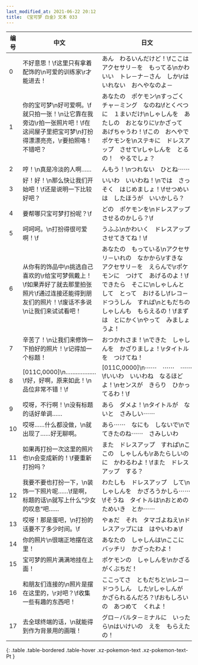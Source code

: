 ```yaml
---
last_modified_at: 2021-06-22 20:12
title: 《宝可梦 白金》文本 033
---
```

| 编号 | 中文 | 日文 |
| ---- | ---- | ---- |
| 0 | 不好意思！\f这里只有拿着配饰的\n可爱的训练家\r才能进去！ | あん　わるいんだけど！\fここは　アクセサリ－を　もってる\nかわいい　トレ－ナ－さん　しか\rはいれない　おへやなのよ－ |
| 1 | 你的宝可梦\n好可爱啊。\f就只拍一张！\n让它靠在我旁边\r拍一张照片吧！\f在这间屋子里把宝可梦\n打扮得漂漂亮亮，\r要拍照咯！不错吧？ | あなたの　ポケモン\nすっごく　チャ－ミング　なのね\fとくべつに　１まいだけ\nしゃしんを　あたしの　おとなりに\rかざって　あげちゃうわ！\fこの　おへやで　ポケモンを\nステキに　ドレスアップ　させて\rしゃしんを　とるの！　やるでしょ？ |
| 2 | 哼！\n真是冷淡的人啊…… | んもう！\nつれない　ひとね⋯⋯ |
| 3 | 好！好！\n那么快让我们开始吧！\f还是说明一下比较好吧？ | いいわ　いいわね！\nでは　さっそく　はじめましょ！\fせつめいは　したほうが　いいかしら？ |
| 4 | 要帮哪只宝可梦打扮呢？\f | どの　ポケモンを\nドレスアップ　させるのかしら？\f |
| 5 | 呵呵呵。\n打扮得很可爱啊！\f | うふふ\nかわいく　ドレスアップ　させてきてね！\f |
| 6 | 从你有的饰品中\n挑选自己喜欢的\r给宝可梦佩戴上！\f如果弄好了就去那里拍张照片\f通过连接还能得到朋友们的照片！\f废话不多说\n让我们来试试看吧！ | あなたの　もっている\nアクセサリ－いれの　なかから\rすきな　アクセサリ－を　えらんで\rポケモンに　つけて　あげるのよ！\fできたら　そこに\nしゃしんと　して　とって　おけるし\fレコ－ドつうしん　すれば\nともだちの　しゃしんも　もらえるの！\fまずは　とにかく\nやって　みましょうよ！ |
| 7 | 辛苦了！\n让我们来修饰一下拍好的照片！\r记得加一个标题！ | おつかれさま！\nできた　しゃしんを　かざりましょ！\rタイトルを　つけてね！ |
| 8 | [011C,0000]\n………………\f好，好啊，原来如此！\n品位非常不错！\f | [011C,0000]\n⋯⋯　⋯⋯　⋯⋯\fいいわ　いいわね　なるほどよ！\nセンスが　きらり　ひかってるわ！\f |
| 9 | 哎呀，不行啊！\n没有标题的话好单调…… | あら　ダメよ！\nタイトルが　ないと　さみしい⋯⋯ |
| 10 | 哎呀……什么都没做，\n就出现了……好无聊啊。 | あら⋯⋯　なにも　しないで\nでてきたのね⋯⋯　さみしいわ |
| 11 | 如果再打扮一次这里的照片也\n会变成新的！\f要重新打扮吗？ | また　ドレスアップ　すれば\nここの　しゃしんも\rあたらしいのに　かわるわよ！\fまた　ドレスアップ　する？ |
| 12 | 我要不要也打扮一下，\n装饰一下照片呢……\f是啊，标题的话\n就写上什么“少女的叹息”吧…… | わたしも　ドレスアップ　して\nしゃしんを　かざろうかしら⋯⋯\fそうね　タイトルは\nおとめのためいき　とか⋯⋯ |
| 13 | 哎呀！那是蛋吧，\n打扮的话要不了多少时间。\f | やぁだ　それ　タマゴよねえ\nドレスアップには　はやいわぁ\f |
| 14 | 你的照片\n很端正地摆在这里！ | あなたの　しゃしんは\nここに　バッチリ　かざったわよ！ |
| 15 | 宝可梦的照片满满地挂在上面！ | ポケモンの　しゃしんを\nかざる　がくぶちだ！ |
| 16 | 和朋友们连接的\n照片是摆在这里的，\r对吧？\f收集一些有趣的东西吧！ | ここってさ　ともだちと\nレコ－ドつうしん　した\rしゃしんが　かざられるんだろ？\fおもしろいの　あつめて　くれよ！ |
| 17 | 去全球终端的话，\n就能得到作为背景用的画哦！ | グロ－バルタ－ミナルに　いったら\nはいけいの　えを　もらえたの！ |
{: .table .table-bordered .table-hover .xz-pokemon-text .xz-pokemon-text-Pt }